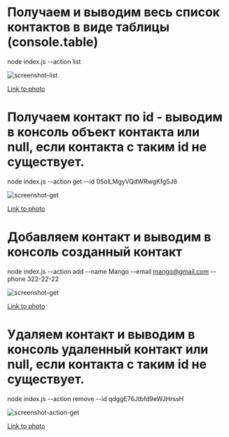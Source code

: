 # Получаем и выводим весь список контактов в виде таблицы (console.table)

node index.js --action list

![screenshot-list](https://i.ibb.co/xCcyYHs/1.png)

[Link to photo](https://ibb.co/Mcz3ntX)

# Получаем контакт по id - выводим в консоль объект контакта или null, если контакта с таким id не существует.

node index.js --action get --id 05olLMgyVQdWRwgKfg5J6

![screenshot-get](https://i.ibb.co/f42wR3k/1.png)

[Link to photo](https://ibb.co/sy2YSTK)

# Добавляем контакт и выводим в консоль созданный контакт

node index.js --action add --name Mango --email mango@gmail.com --phone 322-22-22

![screenshot-get](https://i.ibb.co/zGzc9VB/1.png)

[Link to photo](https://ibb.co/qkvGqYc)

# Удаляем контакт и выводим в консоль удаленный контакт или null, если контакта с таким id не существует.

node index.js --action remove --id qdggE76Jtbfd9eWJHrssH

![screenshot-action-get](https://i.ibb.co/cbF1NN0/1.png)

[Link to photo](https://ibb.co/CJ7znng)
